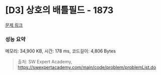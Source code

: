 # [D3] 상호의 배틀필드 - 1873 

[문제 링크](https://swexpertacademy.com/main/code/problem/problemDetail.do?contestProbId=AV5LyE7KD2ADFAXc) 

### 성능 요약

메모리: 34,900 KB, 시간: 178 ms, 코드길이: 4,806 Bytes



> 출처: SW Expert Academy, https://swexpertacademy.com/main/code/problem/problemList.do